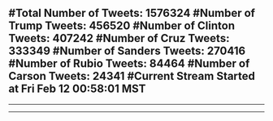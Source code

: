 #Total Number of Tweets: 1576324 
#Number of Trump Tweets: 456520
#Number of Clinton Tweets: 407242
#Number of Cruz Tweets: 333349
#Number of Sanders Tweets: 270416
#Number of Rubio Tweets: 84464
#Number of Carson Tweets: 24341
#Current Stream Started at Fri Feb 12 00:58:01 MST
---
---
---
